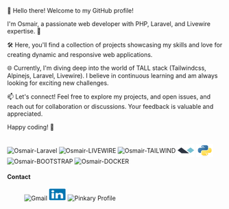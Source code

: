 👋 Hello there! Welcome to my GitHub profile!

I'm Osmair, a passionate web developer with PHP, Laravel, and Livewire expertise. 🚀

🛠️ Here, you'll find a collection of projects showcasing my skills and love for creating dynamic and responsive web applications.

🌐 Currently, I'm diving deep into the world of TALL stack (Tailwindcss, Alpinejs, Laravel, Livewire). I believe in continuous learning and am always looking for exciting new challenges.

📫 Let's connect! Feel free to explore my projects, and open issues, and reach out for collaboration or discussions. Your feedback is valuable and appreciated.

Happy coding! 🚀

<div style="display: inline_block"><br/>
  <img align="center" alt="Osmair-Laravel" height="30" width="40" src="https://cdn.jsdelivr.net/gh/devicons/devicon@latest/icons/laravel/laravel-original.svg" />
  <img align="center" alt="Osmair-LIVEWIRE" height="30" width="40" src="https://cdn.jsdelivr.net/gh/devicons/devicon@latest/icons/livewire/livewire-original.svg">  
  <img align="center" alt="Osmair-TAILWIND" height="30" width="40" src="https://cdn.jsdelivr.net/gh/devicons/devicon@latest/icons/tailwindcss/tailwindcss-original.svg" />   
  <img align="center" alt="Osmair-AlpineJS" height="30" width="40" src="https://github.com/devicons/devicon/blob/v2.16.0/icons/alpinejs/alpinejs-original.svg" />  
  <img align="center" alt="Osmair-Python"   height="30" width="40" src="https://github.com/devicons/devicon/blob/v2.16.0/icons/python/python-original.svg" />
  <img align="center" alt="Osmair-BOOTSTRAP" height="30" width="40" src="https://cdn.jsdelivr.net/gh/devicons/devicon@latest/icons/bootstrap/bootstrap-original.svg" />
  <img align="center" alt="Osmair-DOCKER" height="30" width="40" src="https://cdn.jsdelivr.net/gh/devicons/devicon/icons/docker/docker-original.svg" />
</div>

#### Contact


<figure>
  <a href="mailto:osmair.coelho@gmail.com" target="_blank" style="text-decoration: none; white-space: nowrap; padding: 0" onmouseover="this.style.textDecoration='none'" onmouseout="this.style.textDecoration=''">
    <img alt="Gmail" src="https://img.shields.io/badge/-Gmail-%23333?style=for-the-badge&logo=gmail">
  </a>

 <a href="https://www.linkedin.com/in/osmaircoelho" target="_blank" style="text-decoration: none; white-space: nowrap" onmouseover="this.style.textDecoration='none'" onmouseout="this.style.textDecoration=''">
    <img  alt="Linkedin Profile" height="28" width="40" src="https://github.com/devicons/devicon/blob/v2.16.0/icons/linkedin/linkedin-original.svg" style="">
  </a>

  <a href="https://pinkary.com/@osmair" target="_blank" style="text-decoration: none; white-space: nowrap" onmouseover="this.style.textDecoration='none'" onmouseout="this.style.textDecoration=''">
    <img  alt="Pinkary Profile" height="27" width="28" src="https://pinkary.com/img/ico.svg" >
  </a>

</figure>
